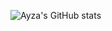![Ayza's GitHub stats](https://github-readme-stats.vercel.app/api?username=ayza69420&count_private=true&show_icons=true&title_color=10&text_color=eee&icon_color=50a5f4&bg_color=282828&hide_border=true)
